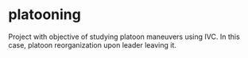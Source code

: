 # platooning
Project with objective of studying platoon maneuvers using IVC. In this case, platoon reorganization upon leader leaving it.
